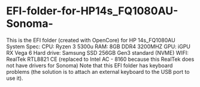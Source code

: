 # EFI-folder-for-HP14s_FQ1080AU-Sonoma-
This is the EFI folder (created with OpenCore) for HP 14s_FQ1080AU
System Spec:
CPU: Ryzen 3 5300u
RAM: 8GB DDR4 3200MHZ
GPU: iGPU RX Vega 6
Hard drive: Samsung SSD 256GB Gen3 standard (NVME)
WIFI: RealTek RTL8821 CE (replaced to Intel AC - 8160 because this RealTek does not have drivers for Sonoma)
Note that this EFI folder has keyboard problems (the solution is to attach an external keyboard to the USB port to use it).
